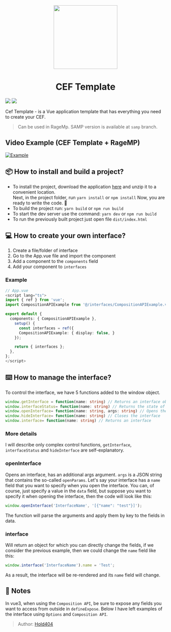 <div align="center"><img src="https://media.discordapp.net/attachments/1067147407122510004/1099695924864884836/image_9.png" data-canonical-src="https://github.com/Hold404/myhome-cef/blob/main/mh.png" width="200" height="200" />

# CEF Template</div>

![](https://img.shields.io/github/v/release/Hold404/cef-template?label=Release)
![](https://img.shields.io/github/downloads/Hold404/cef-template/total?label=Downloads)  
  
Cef Template - is a Vue application template that has everything you need to create your CEF.

> Can be used in RageMp. SAMP version is available at `samp` branch.

## Video Example (CEF Template + RageMP)
[![Example](https://img.youtube.com/vi/Asl-Rfwe4EU/maxresdefault.jpg)](https://youtu.be/Asl-Rfwe4EU)

## 📦 How to install and build a project?

* To install the project, download the application [here](https://github.com/Hold404/cef-template/releases) and unzip it to a convenient location.  
Next, in the project folder, run `yarn install` or `npm install` Now, you are ready to write the code. 💪  
* To build the project run: `yarn build` or `npm run build`  
* To start the dev server use the command: `yarn dev` or `npm run build`
* To run the previously built project just open file `dist/index.html`

## 💻 How to create your own interface?

1. Create a file/folder of interface
2. Go to the App.vue file and import the component
3. Add a component to the `components` field
4. Add your component to `interfaces`

### Example

```typescript
// App.vue
<script lang="ts">
import { ref } from 'vue';
import CompositionAPIExample from '@/interfaces/CompositionAPIExample.vue';

export default {
  components: { CompositionAPIExample },
    setup() {
      const interfaces = ref({
      CompositionAPIExample: { display: false, }
    });

    return { interfaces };
  },
};
</script>
```

## ⌨️ How to manage the interface?

To control the interface, we have 5 functions added to the window object.

```typescript
window.getInterface = function(name: string) // Returns an interface object
window.interfaceStatus= function(name: string) // Returns the state of the interface (open/closed)
window.openInterface= function(name: string, args: string) // Opens the interface
window.hideInterface= function(name: string) // Closes the interface
window.interface= function(name: string) // Returns an interface
```
    
      
### More details

I will describe only complex control functions, `getInterface`, `interfaceStatus` and `hideInterface` are self-explanatory.
  
  
### openInterface

Opens an interface, has an additional args argument.
`args` is a JSON string that contains the so-called `openParams`.
Let's say your interface has a `name` field that you want to specify when you open the interface. You can, of course, just specify a value in the `data` field, but suppose you want to specify it when opening the interface, then the code will look like this:

```javascript
window.openInterface('InterfaceName', '[{"name": "test"}]');
```

The function will parse the arguments and apply them by key to the fields in data.

### interface

Will return an object for which you can directly change the fields, if we consider the previous example, then we could change the `name` field like this:

```javascript
window.interface('InterfaceName').name = 'Test';
```

As a result, the interface will be re-rendered and its `name` field will change.

## 📑 Notes

In vue3, when using the `Composition API`, be sure to expose any fields you want to access from outside in `defineExpose`. Below I have left examples of the interface using `Options` and `Composition API`.

  
> Author: [Hold404](https://github.com/Hold404)
